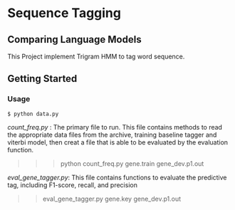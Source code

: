 # Sequence Tagging
## Comparing Language Models
This Project implement Trigram HMM to tag word sequence.

## Getting Started

### Usage
```
$ python data.py
```

*count_freq.py* : The primary file to run. This file contains methods to read the appropriate data files from the archive, training baseline tagger and viterbi model, then creat a file that is able to be evaluated by the evaluation function.
>>> python count_freq.py gene.train gene_dev.p1.out

*eval_gene_tagger.py*: This file contains functions to evaluate the predictive tag, including F1-score, recall, and precision
>>eval_gene_tagger.py gene.key gene_dev.p1.out

